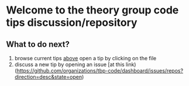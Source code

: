 Welcome to the theory group code tips discussion/repository
=========


What to do next?
---------

1. browse current tips [above](https://github.com/tbp-code/General-Repository) open a tip by clicking on the file
2. discuss a new tip by opening an issue [at this link)(https://github.com/organizations/tbp-code/dashboard/issues/repos?direction=desc&state=open)


